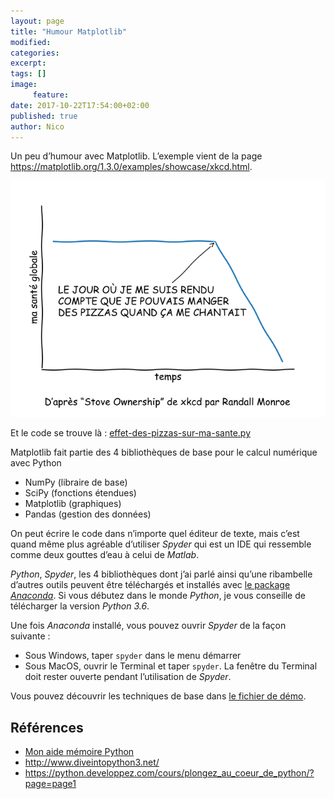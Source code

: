 ```yaml
---
layout: page
title: "Humour Matplotlib"
modified:
categories:
excerpt:
tags: []
image:
     feature:
date: 2017-10-22T17:54:00+02:00
published: true
author: Nico
---
```



Un peu d’humour avec Matplotlib. L’exemple vient de la page <https://matplotlib.org/1.3.0/examples/showcase/xkcd.html>.


[![Effets des pizzas sur ma santé][image-1]][image-1]

[image-1]: ../../files/2017-10-22-humour-matplotlib/effet-des-pizzas-sur-ma-sante.png


Et le code se trouve là : [effet-des-pizzas-sur-ma-sante.py][effet-des-pizzas-sur-ma-sante]



Matplotlib fait partie des 4 bibliothèques de base pour le calcul numérique avec Python 

- NumPy (libraire de base)
- SciPy (fonctions étendues)
- Matplotlib (graphiques)
- Pandas (gestion des données)

On peut écrire le code dans n’importe quel éditeur de texte, mais c’est quand même plus agréable d’utiliser *Spyder* qui est un IDE qui ressemble comme deux gouttes d’eau à celui de *Matlab*.

*Python*, *Spyder*, les 4 bibliothèques dont j’ai parlé ainsi qu’une ribambelle d’autres outils peuvent être téléchargés et installés avec [le package *Anaconda*](https://www.anaconda.com/download/). Si vous débutez dans le monde *Python*, je vous conseille de télécharger la version *Python 3.6*.

Une fois *Anaconda* installé, vous pouvez ouvrir *Spyder* de la façon suivante :

- Sous Windows, taper `spyder` dans le menu démarrer
- Sous MacOS, ouvrir le Terminal et taper `spyder`. La fenêtre du Terminal doit rester ouverte pendant l’utilisation de *Spyder*.

Vous pouvez découvrir les techniques de base dans [le fichier de démo][demo].


## Références

- [Mon aide mémoire Python](../../files/2017-10-22-humour-matplotlib/python_aide-memoire.py)
- <http://www.diveintopython3.net/>
- <https://python.developpez.com/cours/plongez_au_coeur_de_python/?page=page1>


[effet-des-pizzas-sur-ma-sante]: ../../files/2017-10-22-humour-matplotlib/effet-des-pizzas-sur-ma-sante.py

[demo]:  ../../files/2017-10-22-humour-matplotlib/demo.py
